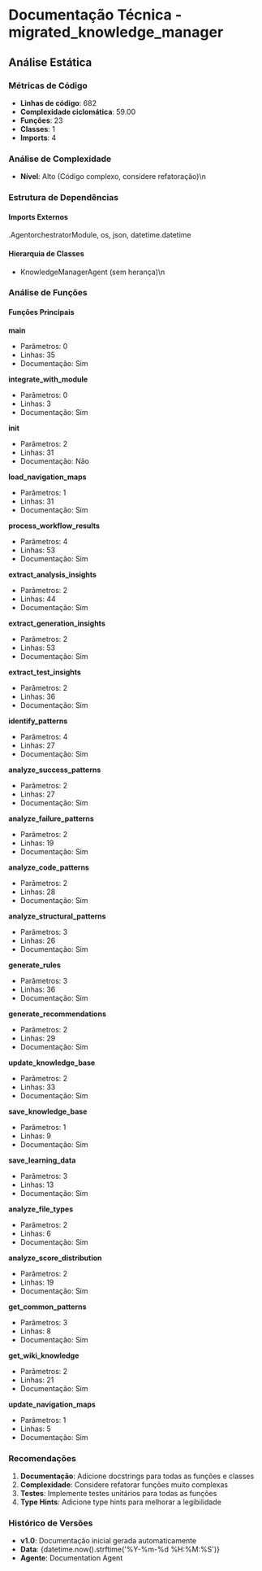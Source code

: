 # Documentação Técnica - migrated_knowledge_manager

## Análise Estática

### Métricas de Código
- **Linhas de código**: 682
- **Complexidade ciclomática**: 59.00
- **Funções**: 23
- **Classes**: 1
- **Imports**: 4

### Análise de Complexidade
- **Nível**: Alto (Código complexo, considere refatoração)\n
### Estrutura de Dependências

#### Imports Externos
.AgentorchestratorModule, os, json, datetime.datetime

#### Hierarquia de Classes
- KnowledgeManagerAgent (sem herança)\n
### Análise de Funções

#### Funções Principais
**main**
- Parâmetros: 0
- Linhas: 35
- Documentação: Sim

**integrate_with_module**
- Parâmetros: 0
- Linhas: 3
- Documentação: Sim

**__init__**
- Parâmetros: 2
- Linhas: 31
- Documentação: Não

**load_navigation_maps**
- Parâmetros: 1
- Linhas: 31
- Documentação: Sim

**process_workflow_results**
- Parâmetros: 4
- Linhas: 53
- Documentação: Sim

**extract_analysis_insights**
- Parâmetros: 2
- Linhas: 44
- Documentação: Sim

**extract_generation_insights**
- Parâmetros: 2
- Linhas: 53
- Documentação: Sim

**extract_test_insights**
- Parâmetros: 2
- Linhas: 36
- Documentação: Sim

**identify_patterns**
- Parâmetros: 4
- Linhas: 27
- Documentação: Sim

**analyze_success_patterns**
- Parâmetros: 2
- Linhas: 27
- Documentação: Sim

**analyze_failure_patterns**
- Parâmetros: 2
- Linhas: 19
- Documentação: Sim

**analyze_code_patterns**
- Parâmetros: 2
- Linhas: 28
- Documentação: Sim

**analyze_structural_patterns**
- Parâmetros: 3
- Linhas: 26
- Documentação: Sim

**generate_rules**
- Parâmetros: 3
- Linhas: 36
- Documentação: Sim

**generate_recommendations**
- Parâmetros: 2
- Linhas: 29
- Documentação: Sim

**update_knowledge_base**
- Parâmetros: 2
- Linhas: 33
- Documentação: Sim

**save_knowledge_base**
- Parâmetros: 1
- Linhas: 9
- Documentação: Sim

**save_learning_data**
- Parâmetros: 3
- Linhas: 13
- Documentação: Sim

**analyze_file_types**
- Parâmetros: 2
- Linhas: 6
- Documentação: Sim

**analyze_score_distribution**
- Parâmetros: 2
- Linhas: 19
- Documentação: Sim

**get_common_patterns**
- Parâmetros: 3
- Linhas: 8
- Documentação: Sim

**get_wiki_knowledge**
- Parâmetros: 2
- Linhas: 21
- Documentação: Sim

**update_navigation_maps**
- Parâmetros: 1
- Linhas: 5
- Documentação: Sim

### Recomendações

1. **Documentação**: Adicione docstrings para todas as funções e classes
2. **Complexidade**: Considere refatorar funções muito complexas
3. **Testes**: Implemente testes unitários para todas as funções
4. **Type Hints**: Adicione type hints para melhorar a legibilidade

### Histórico de Versões

- **v1.0**: Documentação inicial gerada automaticamente
- **Data**: {datetime.now().strftime('%Y-%m-%d %H:%M:%S')}
- **Agente**: Documentation Agent


